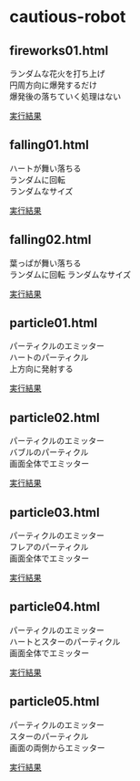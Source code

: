 # cautious-robot

## fireworks01.html
ランダムな花火を打ち上げ  
円周方向に爆発するだけ  
爆発後の落ちていく処理はない  

[実行結果](./fireworks01.html)  

## falling01.html
ハートが舞い落ちる  
ランダムに回転  
ランダムなサイズ  

[実行結果](./falling01.html)   

## falling02.html
葉っぱが舞い落ちる  
ランダムに回転 
ランダムなサイズ  

[実行結果](./falling02.html)   

## particle01.html
パーティクルのエミッター  
ハートのパーティクル  
上方向に発射する  

[実行結果](./particle01.html)

## particle02.html
パーティクルのエミッター  
バブルのパーティクル  
画面全体でエミッター  

[実行結果](./particle02.html)

## particle03.html
パーティクルのエミッター  
フレアのパーティクル  
画面全体でエミッター  

[実行結果](./particle03.html)

## particle04.html
パーティクルのエミッター  
ハートとスターのパーティクル  
画面全体でエミッター  

[実行結果](./particle04.html)

## particle05.html
パーティクルのエミッター  
スターのパーティクル  
画面の両側からエミッター  

[実行結果](./particle05.html)
